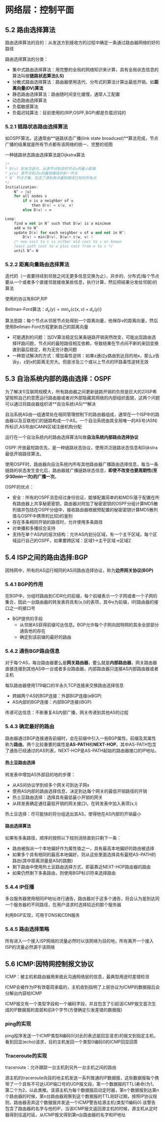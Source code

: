 # 网络层：控制平面

## 5.2 路由选择算法

路由选择算法的目的：从发送方到接收方的过程中确定一条通过路由器网络的好的路径

路由选择算法的分类：
* 集中式路由选择算法：用完整的全局的网络知识来计算，具有全局状态信息的算法叫做**链路状态算法(LS)**
* 分散式路由选择算法：路由器使用迭代、分布式的算法计算出最低开销。如**距离向量(DV)算法**
* 静态路由选择算法：路由随时间变化缓慢，通常人工配置
* 动态路由选择算法
* 负载敏感算法
* 负载迟钝算法：目前使用的(RIP,OSPF,BGP)都是负载迟钝的

### 5.2.1 链路状态路由选择算法

如OSPF算法，这通常由**链路状态广播(link state broadcast)**算法完成，节点广播的结果就是所有节点都有该网络的统一、完整的视图

一种链路状态路由选择算法是Dijkstra算法

```C++
/*
* D(v) 到本次迭代，从源节点到目的节点v的最小距离
* p(v) 源节点到点v的最短路径的前一节点
* N‘ 节点子集，包含了源到其点最短路径已知的所有点
*/
Initialization:
    N’ = {u}
    for all nodes v
        if v is a neighbor of u
            then D(v) = c(u, v)
        else D(v) = ∞

Loop:
    find w not in N’ such that D(w) is a minimum
    add w to N’
    update D(v) for each neighbor v of w and not in N’:
        D(v) = min(D(v), D(w)+ c(w, v) )
    /* new cost to v is either old cost to v or known
    least path cost to w plus cost from w to v */
    until N’= N
```

### 5.2.2 距离向量路由选择算法

迭代的（一直要持续到邻居之间无更多信息交换为止）、异步的、分布式(每个节点要从一个或者多个直接邻居接收某些信息，执行计算，然后把结果分发给邻居)的算法

使用的协议有BGP,RIP

Bellman-Ford算法：$d_x(y)=min_v\{c(x,v)+d_v(y)\}$

算法思路：每个节点从邻居节点处得到一个距离向量，他保存v的距离向量，然后使用Bellman-Ford方程更新自己的距离向量

* 可能遇到的问题：当DV算法稳定后某条链路开销突然改变，可能出现路由选择环路问题，节点间的最短路径相互依赖，导致结果在节点间不断的来回变换直到最后稳定，称为无穷计数问题
* 一种尝试解决的方式：增加毒性逆转：如果z通过y路由到达目的地x，那么z告诉y，z到x的距离无穷大。但是涉及三个或以上节点的环路毒性逆转无效

## 5.3 自治系统内部的路由选择：OSPF

为了解决1)互联网规模大，所有路由器之间更新链路开销的负担是巨大的2)ISP希望按照自己的意愿运行路由器或者对外部隐藏其网络的内部组织面貌，这两个问题可以通过将路由器组织进**自治系统(AS)**解决

自治系统AS由一组通常处在相同管理控制下的路由器组成，通常在一个ISP中的路由器以及互联他们的链路构成一个AS。一个自治系统由其全局唯一的AS号(ASN)所标识,AS号由ICANN区域注册机构分配

运行在一个自治系统内的路由选择算法叫做**自治系统内部路由选择协议**

OSPF:开放最短路优先，是一种链路状态协议，使用洪泛链路状态信息和Dijkstra最低开销路径算法。

使用OSPF时，路由器向自治系统内所有其他路由器广播路由选择信息，每当一条链路的状态发生变化后，路由器就广播链路状态信息，**即使不改变也要周期性(至少30min一次)的广播一次**。

OSPF的优点：
* 安全：所有的OSPF消息经过身份验证，能够配置简单的和MD5(基于配置在所有路由器上共享秘密密钥，路由器对附加了秘密密钥的OSPF分组计算MD5散列值并包括在OSPF分组中，接收路由器根据预配置的秘密密钥计算MD5散列值与OSPF中携带的比较)的鉴别
* 存在多条相同开销的路径时，允许使用多条路径
* 对单播和多播综合支持
* 支持在单个AS内的层次结构：允许AS内划分区域，有一个主干区域，每个区域运行自己的OSPF，如果要跨区域：区域1->主干区域->区域2

## 5.4 ISP之间的路由选择:BGP

因特网中，所有的AS运行相同的AS间路由选择协议，称为**边界网关协议(BGP)**

### 5.4.1 BGP的作用

在BGP中，分组时路由到CIDR化的前缀，每个前缀表示一个子网或者一个子网的集合，因此一台路由器的转发表将具有(x,I)的表项，其中x为前缀，I时路由器的接口之一的接口号

* BGP提供的手段
    * 从邻居AS获得前缀可达信息。BGP允许每个子网向因特网的其余全部部分通告他的存在
    * 确定到该前缀的最好的路由 

### 5.4.2 通告BGP路由信息

对于每个AS，每台路由器要么是**网关路由器**，要么就是**内部路由器**，网关路由器直接连接到其他AS中一台或者多台路由器，内部路由器只连接AS内部路由器或者主机

每队路由器使用179端口的半永久TCP连接来交换路由选择信息

* 跨越两个AS的BGP连接：外部BGP连接(eBGP)
* AS内部的BGP连接：内部BGP连接(iBGP)

传递可达信息：不断重复AS内部广播，网关传递到其他AS的过程

### 5.4.3 确定最好的路由

路由器通过BGP连接通告前缀时，会在前缀中引入一些BGP属性。前缀及其属性称为**路由**。两个比较重要的属性是**AS-PATH**和**NEXT-HOP**。其中AS-PATH包含了通告已经通过的AS列表，NEXT-HOP是AS-PATH起始的路由器接口的IP地址。

#### 热土豆路由选择

转发表中增加AS外部目的地的步骤：
* 从AS间协议学到经多个网关可到达子网x
* 使用AS内部的路由选择信息，决定到达每个网关的最低开销路径的开销
* 热土豆路由选择：选择具有最低最小开销的网关
* 从转发表确定通往最低开销的网关接口I，在转发表中加入表项(x,I)

热土豆选择：尽可能快的将分组送出其AS，使得他在AS内部的开销最小

#### 路由选择算法

如果有多条路径，顺序的按照以下规则消除直到只剩下一条：
* 路由被指派一个本地偏好作为属性值之一，具有最高本地偏好的路由被选择
* 如果多个具有相同的最高本地偏好，则从这些里面选择具有最短AS-PATH的路由(其中距离测量是AS的跳数)
* 剩下路由中使用热土豆路由选择方式，即最靠近NEXT-HOP路由器的路由
* 如果仍然剩下多条路由，则使用BGP标识符来选择路由

### 5.4.4 IP任播

多台服务器使用相同IP地址进行通告，路由器对于这多个通告，将会认为是到达同一个服务器的不同路径，在用户请求时选择较近的那个服务器

利用BGP实现，可用于DNS和CDN服务

### 5.4.5 路由选择策略

所有进入一个接入ISP网络的流量必然时以该网络为目的地，所有离开一个接入ISP的流量必然源于该网络

## 5.6 ICMP:因特网控制报文协议

ICMP：被主机和路由器用来彼此沟通网络层的信息，最典型用途时差错检测

ICMP会被作为IP有效载荷承载的，主机收到指明了上层协议为ICMP的数据报后会分解出内容给ICMP

ICMP报文有一个类型字段和一个编码字段，并且包含了引起该ICMP报文首次生成的IP数据报的首部和前8个字节(方便确定引发差错的数据报)

### ping的实现

ping程序发送一个ICMP类型8编码0(对此的表述是回显请求)的报文到指定主机，看到回显(echo)请求，目的主机发回一个类型0编码0的ICMP回显回答

### Traceroute的实现

traceroute：允许跟踪一台主机到另外一台主机之间的路由

源主机的traceroute向目的地主机发送一系列普通的IP数据报，这些数据报每个携带了一个具有不可达UDP端口号的UDP报文段，第一个数据报的TTL(寿命)为1，第二个为2，以此类推。该源主机为每个数据报启动定时器，第n个数据报到达第n个路由器的时候，第n台路由器观察到这个数据报的TTL刚好过期，按照IP协议规则，路由器丢弃这个数据报并发送一个ICMP警告给源主机(类型11编码0).该警告包含了路由器的名字与他的IP，当该ICMP报文返回源主机的时候，源主机从定时器得到往返时延，从ICMP报文得到第n台路由器的名字和IP地址

